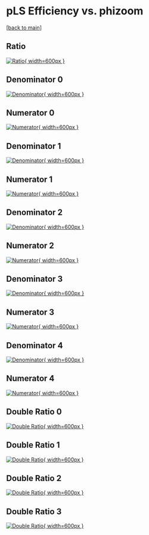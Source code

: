 # pLS Efficiency vs. phizoom

[[back to main](./)]



## Ratio

[![Ratio](../mtv/var/pLS_loweta_13_1_eff_phizoom.png){ width=600px }](../mtv/var/pLS_loweta_13_1_eff_phizoom.pdf)

## Denominator 0

[![Denominator](../mtv/den/pLS_loweta_13_1_eff_phizoom_den0.png){ width=600px }](../mtv/den/pLS_loweta_13_1_eff_phizoom_den0.pdf)

## Numerator 0

[![Numerator](../mtv/num/pLS_loweta_13_1_eff_phizoom_num0.png){ width=600px }](../mtv/num/pLS_loweta_13_1_eff_phizoom_num0.pdf)

## Denominator 1

[![Denominator](../mtv/den/pLS_loweta_13_1_eff_phizoom_den1.png){ width=600px }](../mtv/den/pLS_loweta_13_1_eff_phizoom_den1.pdf)

## Numerator 1

[![Numerator](../mtv/num/pLS_loweta_13_1_eff_phizoom_num1.png){ width=600px }](../mtv/num/pLS_loweta_13_1_eff_phizoom_num1.pdf)

## Denominator 2

[![Denominator](../mtv/den/pLS_loweta_13_1_eff_phizoom_den2.png){ width=600px }](../mtv/den/pLS_loweta_13_1_eff_phizoom_den2.pdf)

## Numerator 2

[![Numerator](../mtv/num/pLS_loweta_13_1_eff_phizoom_num2.png){ width=600px }](../mtv/num/pLS_loweta_13_1_eff_phizoom_num2.pdf)

## Denominator 3

[![Denominator](../mtv/den/pLS_loweta_13_1_eff_phizoom_den3.png){ width=600px }](../mtv/den/pLS_loweta_13_1_eff_phizoom_den3.pdf)

## Numerator 3

[![Numerator](../mtv/num/pLS_loweta_13_1_eff_phizoom_num3.png){ width=600px }](../mtv/num/pLS_loweta_13_1_eff_phizoom_num3.pdf)

## Denominator 4

[![Denominator](../mtv/den/pLS_loweta_13_1_eff_phizoom_den4.png){ width=600px }](../mtv/den/pLS_loweta_13_1_eff_phizoom_den4.pdf)

## Numerator 4

[![Numerator](../mtv/num/pLS_loweta_13_1_eff_phizoom_num4.png){ width=600px }](../mtv/num/pLS_loweta_13_1_eff_phizoom_num4.pdf)

## Double Ratio 0

[![Double Ratio](../mtv/ratio/pLS_loweta_13_1_eff_phizoom_ratio0.png){ width=600px }](../mtv/ratio/pLS_loweta_13_1_eff_phizoom_ratio0.pdf)

## Double Ratio 1

[![Double Ratio](../mtv/ratio/pLS_loweta_13_1_eff_phizoom_ratio1.png){ width=600px }](../mtv/ratio/pLS_loweta_13_1_eff_phizoom_ratio1.pdf)

## Double Ratio 2

[![Double Ratio](../mtv/ratio/pLS_loweta_13_1_eff_phizoom_ratio2.png){ width=600px }](../mtv/ratio/pLS_loweta_13_1_eff_phizoom_ratio2.pdf)

## Double Ratio 3

[![Double Ratio](../mtv/ratio/pLS_loweta_13_1_eff_phizoom_ratio3.png){ width=600px }](../mtv/ratio/pLS_loweta_13_1_eff_phizoom_ratio3.pdf)

